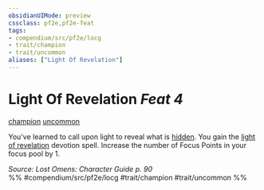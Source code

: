 ```yaml
---
obsidianUIMode: preview
cssclass: pf2e,pf2e-feat
tags:
- compendium/src/pf2e/locg
- trait/champion
- trait/uncommon
aliases: ["Light Of Revelation"]
---
```

# Light Of Revelation  *Feat 4*  
[champion](/rules/traits/champion.md)  [uncommon](/rules/traits/uncommon.md)  


You've learned to call upon light to reveal what is [hidden](/rules/conditions.md#Hidden). You gain the [light of revelation](/compendium/spells/light-of-revelation-locg.md) devotion spell. Increase the number of Focus Points in your focus pool by 1.

*Source: Lost Omens: Character Guide p. 90*  
%% #compendium/src/pf2e/locg #trait/champion #trait/uncommon %%